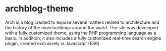 # archblog-theme

Arch is a blog created to expose several matters related to architecture and the history of the main buildings around the world. The site was developed with a fully customized theme, using the PHP programming language as a basis. In addition, it also includes a fully customized real-time search engine plugin, created exclusively in Javascript (ES6).
